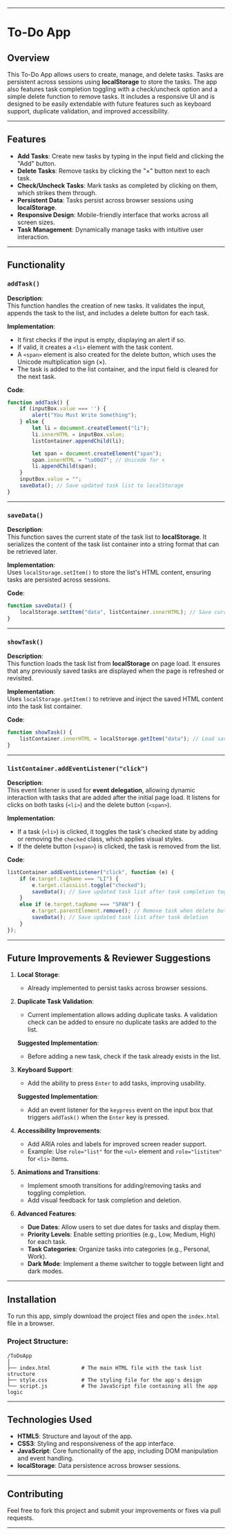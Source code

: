 
---

# To-Do App

## Overview

This To-Do App allows users to create, manage, and delete tasks. Tasks are persistent across sessions using **localStorage** to store the tasks. The app also features task completion toggling with a check/uncheck option and a simple delete function to remove tasks. It includes a responsive UI and is designed to be easily extendable with future features such as keyboard support, duplicate validation, and improved accessibility.

---

## Features

- **Add Tasks**: Create new tasks by typing in the input field and clicking the "Add" button.
- **Delete Tasks**: Remove tasks by clicking the "×" button next to each task.
- **Check/Uncheck Tasks**: Mark tasks as completed by clicking on them, which strikes them through.
- **Persistent Data**: Tasks persist across browser sessions using **localStorage**.
- **Responsive Design**: Mobile-friendly interface that works across all screen sizes.
- **Task Management**: Dynamically manage tasks with intuitive user interaction.

---

## Functionality

### `addTask()`

**Description**:  
This function handles the creation of new tasks. It validates the input, appends the task to the list, and includes a delete button for each task.

**Implementation**:
- It first checks if the input is empty, displaying an alert if so.
- If valid, it creates a `<li>` element with the task content.
- A `<span>` element is also created for the delete button, which uses the Unicode multiplication sign (×).
- The task is added to the list container, and the input field is cleared for the next task.

**Code**:

```js
function addTask() {
    if (inputBox.value === '') {
        alert("You Must Write Something");
    } else {
        let li = document.createElement("li");
        li.innerHTML = inputBox.value;
        listContainer.appendChild(li);

        let span = document.createElement("span");
        span.innerHTML = "\u00d7"; // Unicode for ×
        li.appendChild(span);
    }
    inputBox.value = "";
    saveData(); // Save updated task list to localStorage
}
```

---

### `saveData()`

**Description**:  
This function saves the current state of the task list to **localStorage**. It serializes the content of the task list container into a string format that can be retrieved later.

**Implementation**:  
Uses `localStorage.setItem()` to store the list's HTML content, ensuring tasks are persisted across sessions.

**Code**:

```js
function saveData() {
    localStorage.setItem("data", listContainer.innerHTML); // Save current tasks to localStorage
}
```

---

### `showTask()`

**Description**:  
This function loads the task list from **localStorage** on page load. It ensures that any previously saved tasks are displayed when the page is refreshed or revisited.

**Implementation**:  
Uses `localStorage.getItem()` to retrieve and inject the saved HTML content into the task list container.

**Code**:

```js
function showTask() {
    listContainer.innerHTML = localStorage.getItem("data"); // Load saved tasks from localStorage
}
```

---

### `listContainer.addEventListener("click")`

**Description**:  
This event listener is used for **event delegation**, allowing dynamic interaction with tasks that are added after the initial page load. It listens for clicks on both tasks (`<li>`) and the delete button (`<span>`).

**Implementation**:
- If a task (`<li>`) is clicked, it toggles the task's checked state by adding or removing the `checked` class, which applies visual styles.
- If the delete button (`<span>`) is clicked, the task is removed from the list.

**Code**:

```js
listContainer.addEventListener("click", function (e) {
    if (e.target.tagName === "LI") {
        e.target.classList.toggle("checked");
        saveData(); // Save updated task list after task completion toggle
    } 
    else if (e.target.tagName === "SPAN") {
        e.target.parentElement.remove(); // Remove task when delete button is clicked
        saveData(); // Save updated task list after task deletion
    }
});
```

---

## Future Improvements & Reviewer Suggestions

1. **Local Storage**:  
   - Already implemented to persist tasks across browser sessions.

2. **Duplicate Task Validation**:
   - Current implementation allows adding duplicate tasks. A validation check can be added to ensure no duplicate tasks are added to the list.
   
   **Suggested Implementation**:
   - Before adding a new task, check if the task already exists in the list.

3. **Keyboard Support**:
   - Add the ability to press `Enter` to add tasks, improving usability.
   
   **Suggested Implementation**:
   - Add an event listener for the `keypress` event on the input box that triggers `addTask()` when the `Enter` key is pressed.

4. **Accessibility Improvements**:
   - Add ARIA roles and labels for improved screen reader support.
   - Example: Use `role="list"` for the `<ul>` element and `role="listitem"` for `<li>` items.

5. **Animations and Transitions**:
   - Implement smooth transitions for adding/removing tasks and toggling completion.
   - Add visual feedback for task completion and deletion.

6. **Advanced Features**:
   - **Due Dates**: Allow users to set due dates for tasks and display them.
   - **Priority Levels**: Enable setting priorities (e.g., Low, Medium, High) for each task.
   - **Task Categories**: Organize tasks into categories (e.g., Personal, Work).
   - **Dark Mode**: Implement a theme switcher to toggle between light and dark modes.

---

## Installation

To run this app, simply download the project files and open the `index.html` file in a browser.

### Project Structure:

```
/ToDoApp
│
├── index.html          # The main HTML file with the task list structure
├── style.css           # The styling file for the app's design
└── script.js           # The JavaScript file containing all the app logic
```

---

## Technologies Used

- **HTML5**: Structure and layout of the app.
- **CSS3**: Styling and responsiveness of the app interface.
- **JavaScript**: Core functionality of the app, including DOM manipulation and event handling.
- **localStorage**: Data persistence across browser sessions.

---

## Contributing

Feel free to fork this project and submit your improvements or fixes via pull requests.

---


